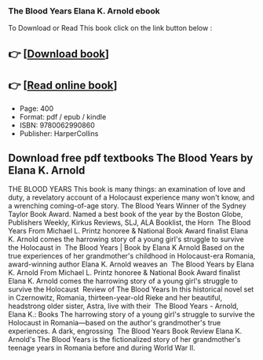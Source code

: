 ### The Blood Years Elana K. Arnold ebook

To Download or Read This book click on the link button below :

## 👉  [**[Download book](http://ebooksharez.info/download.php?group=book&from=github.com&id=719951&lnk=1066 "Download book")**]

## 👉  [**[Read online book](http://ebooksharez.info/download.php?group=book&from=github.com&id=719951&lnk=1066 "Read online book")**]


* Page: 400
* Format: pdf / epub / kindle
* ISBN: 9780062990860
* Publisher: HarperCollins



## Download free pdf textbooks The Blood Years by Elana K. Arnold



 THE BLOOD YEARS This book is many things: an examination of love and duty, a revelatory account of a Holocaust experience many won&#039;t know, and a wrenching coming-of-age story.
 The Blood Years Winner of the Sydney Taylor Book Award. Named a best book of the year by the Boston Globe, Publishers Weekly, Kirkus Reviews, SLJ, ALA Booklist, the Horn 
 The Blood Years From Michael L. Printz honoree &amp; National Book Award finalist Elana K. Arnold comes the harrowing story of a young girl&#039;s struggle to survive the Holocaust in 
 The Blood Years | Book by Elana K Arnold Based on the true experiences of her grandmother&#039;s childhood in Holocaust-era Romania, award-winning author Elana K. Arnold weaves an 
 The Blood Years by Elana K. Arnold From Michael L. Printz honoree &amp; National Book Award finalist Elana K. Arnold comes the harrowing story of a young girl&#039;s struggle to survive the Holocaust 
 Review of The Blood Years In this historical novel set in Czernowitz, Romania, thirteen-year-old Rieke and her beautiful, headstrong older sister, Astra, live with their 
 The Blood Years - Arnold, Elana K.: Books The harrowing story of a young girl&#039;s struggle to survive the Holocaust in Romania—based on the author&#039;s grandmother&#039;s true experiences. A dark, engrossing 
 The Blood Years Book Review Elana K. Arnold&#039;s The Blood Years is the fictionalized story of her grandmother&#039;s teenage years in Romania before and during World War II.





